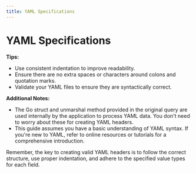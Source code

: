 ```yaml
---
title: YAML Specifications
---
```


# YAML Specifications


**Tips:**

* Use consistent indentation to improve readability.
* Ensure there are no extra spaces or characters around colons and quotation marks.
* Validate your YAML files to ensure they are syntactically correct.


**Additional Notes:**

* The Go struct and unmarshal method provided in the original query are used internally by the application to process YAML data. You don't need to worry about these for creating YAML headers.
* This guide assumes you have a basic understanding of YAML syntax. If you're new to YAML, refer to online resources or tutorials for a comprehensive introduction.


Remember, the key to creating valid YAML headers is to follow the correct structure, use proper indentation, and adhere to the specified value types for each field.